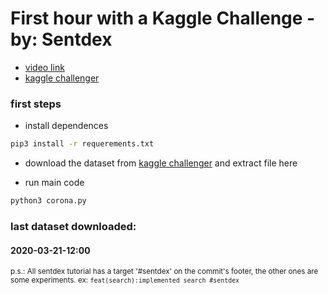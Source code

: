 # First hour with a Kaggle Challenge - by: Sentdex

+ [video link](https://www.youtube.com/watch?v=S6GVXk6kbcs)
+ [kaggle challenger](https://www.kaggle.com/allen-institute-for-ai/CORD-19-research-challenge)

### first steps
+ install dependences
```bash
pip3 install -r requerements.txt
```

+ download the dataset from [kaggle challenger](https://www.kaggle.com/allen-institute-for-ai/CORD-19-research-challenge) and extract file here

+ run  main code
```bash
python3 corona.py
```
### last dataset downloaded: 
#### 2020-03-21-12:00

<small>p.s.: All sentdex tutorial has a target '#sentdex' on the commit's footer, the other ones are some experiments. ex:
```feat(search):implemented search #sentdex``` </small>